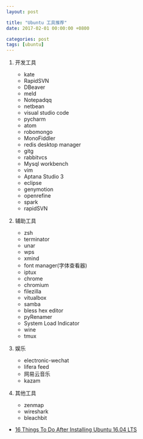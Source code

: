 ```yaml
---
layout: post

title: "Ubuntu 工具推荐"
date: 2017-02-01 00:00:00 +0800

categories: post
tags: [ubuntu]
---
```


1. 开发工具
    - kate
    - RapidSVN
    - DBeaver
    - meld
    - Notepadqq
    - netbean
    - visual studio code
    - pycharm
    - atom
    - robomongo
    - MonoFiddler
    - redis desktop manager
    - gitg
    - rabbitvcs
    - Mysql workbench
    - vim
    - Aptana Studio 3
    - eclipse
    - genymotion
    - openrefine
    - spark
    - rapidSVN

1. 辅助工具
    - zsh
    - terminator
    - unar
    - wps
    - xmind
    - font manager(字体查看器)
    - iptux
    - chrome
    - chromium
    - filezilla
    - vitualbox
    - samba
    - bless hex editor
    - pyRenamer
    - System Load Indicator
    - wine
    - tmux

1. 娱乐
    - electronic-wechat
    - lifera feed
    - 网易云音乐
    - kazam

1. 其他工具
    - zenmap
    - wireshark
    - bleachbit


- [16 Things To Do After Installing Ubuntu 16.04 LTS](http://www.omgubuntu.co.uk/2016/04/10-things-to-do-after-installing-ubuntu-16-04-lts)
